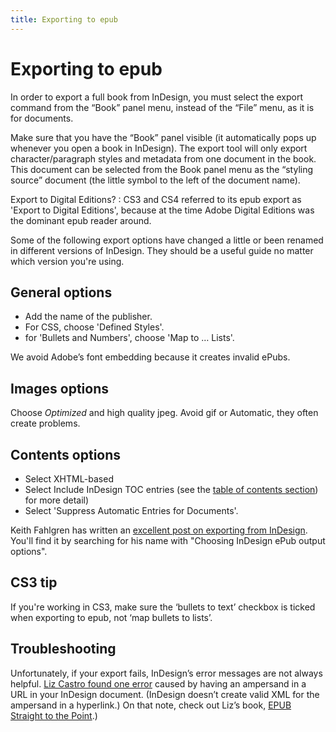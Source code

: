 ```yaml
---
title: Exporting to epub
---
```


# Exporting to epub

In order to export a full book from InDesign, you must select the export command from the “Book” panel menu, instead of the “File” menu, as it is for documents. 

Make sure that you have the “Book” panel visible (it automatically pops up whenever you open a book in InDesign). The export tool will only export character/paragraph styles and metadata from one document in the book. This document can be selected from the Book panel menu as the “styling source” document (the little symbol to the left of the document name).

Export to Digital Editions?
:	CS3 and CS4 referred to its epub export as 'Export to Digital Editions', because at the time Adobe Digital Editions was the dominant epub reader around.

Some of the following export options have changed a little or been renamed in different versions of InDesign. They should be a useful guide no matter which version you're using.

## General options

*	Add the name of the publisher.
*	For CSS, choose 'Defined Styles'.
*	for 'Bullets and Numbers', choose 'Map to … Lists'.

We avoid Adobe’s font embedding because it creates invalid ePubs.

## Images options

Choose *Optimized* and high quality jpeg. Avoid gif or Automatic, they often create problems.

## Contents options

*	Select XHTML-based
*	Select Include InDesign TOC entries (see the [table of contents section](5-toc.html)) for more detail)
*	Select 'Suppress Automatic Entries for Documents'.

Keith Fahlgren has written an [excellent post on exporting from InDesign](https://blog.safaribooksonline.com/2009/11/23/choosing-indesign-epub-output-options/). You'll find it by searching for his name with "Choosing InDesign ePub output options".

## CS3 tip

If you're working in CS3, make sure the ‘bullets to text’ checkbox is ticked when exporting to epub, not ‘map bullets to lists’. 

## Troubleshooting

Unfortunately, if your export fails, InDesign’s error messages are not always helpful. [Liz Castro found one error](http://www.pigsgourdsandwikis.com/2010/07/hyperlink-causes-indesign-export-to.html) caused by having an ampersand in a URL in your InDesign document. (InDesign doesn’t create valid XML for the ampersand in a hyperlink.) On that note, check out Liz’s book, [EPUB Straight to the Point](http://www.amazon.com/exec/obidos/ISBN=0321734688/elizabethcastroA/ref=nosim/).)
